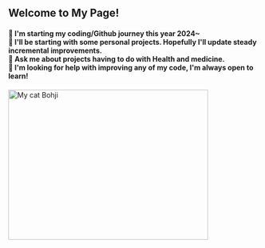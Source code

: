 <!-- Starting with the first Readme :D
-->

<H2>Welcome to My Page!</H2>
<h4>👀 I'm starting my coding/Github journey this year 2024~ <br>
  🌱 I'll be starting with some personal projects. Hopefully I'll update steady incremental improvements.<br>
  🍄 Ask me about projects having to do with Health and medicine. <br>
  🥺 I'm looking for help with improving any of my code, I'm always open to learn!<br>
</h4>
  <img src="https://imagizer.imageshack.com/img923/7938/jVLmLP.jpg" alt="My cat Bohji" width="400" height="300"></img>
